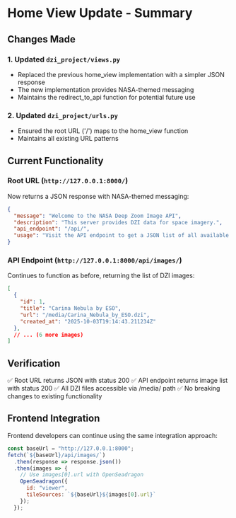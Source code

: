# Home View Update - Summary

## Changes Made

### 1. Updated `dzi_project/views.py`
- Replaced the previous home_view implementation with a simpler JSON response
- The new implementation provides NASA-themed messaging
- Maintains the redirect_to_api function for potential future use

### 2. Updated `dzi_project/urls.py`
- Ensured the root URL ('/') maps to the home_view function
- Maintains all existing URL patterns

## Current Functionality

### Root URL (`http://127.0.0.1:8000/`)
Now returns a JSON response with NASA-themed messaging:
```json
{
  "message": "Welcome to the NASA Deep Zoom Image API",
  "description": "This server provides DZI data for space imagery.",
  "api_endpoint": "/api/",
  "usage": "Visit the API endpoint to get a JSON list of all available images."
}
```

### API Endpoint (`http://127.0.0.1:8000/api/images/`)
Continues to function as before, returning the list of DZI images:
```json
[
  {
    "id": 1,
    "title": "Carina Nebula by ESO",
    "url": "/media/Carina_Nebula_by_ESO.dzi",
    "created_at": "2025-10-03T19:14:43.211234Z"
  },
  // ... (6 more images)
]
```

## Verification

✅ Root URL returns JSON with status 200
✅ API endpoint returns image list with status 200
✅ All DZI files accessible via /media/ path
✅ No breaking changes to existing functionality

## Frontend Integration

Frontend developers can continue using the same integration approach:
```javascript
const baseUrl = "http://127.0.0.1:8000";
fetch(`${baseUrl}/api/images/`)
  .then(response => response.json())
  .then(images => {
    // Use images[0].url with OpenSeadragon
    OpenSeadragon({
      id: "viewer",
      tileSources: `${baseUrl}${images[0].url}`
    });
  });
```